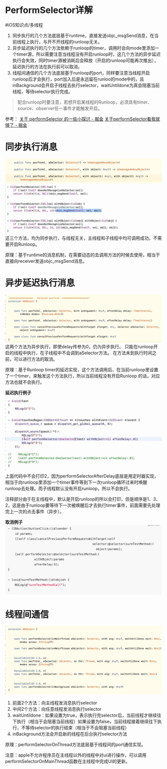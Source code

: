 # PerformSelector详解
#iOS知识点/多线程

1. 同步执行的几个方法底层基于runtime，直接发送objc_msgSend消息，在当前线程上执行，与开不开线程的runloop无关。
2. 异步延迟执行的几个方法依赖于runloop的timer，调用时会向mode里添加一个timer源，所以需要注意当线程没有开启runloop时，这几个方法的异步延迟执行会失效，同时timer源被消耗后会释放（开启的runloop可能再次推出），延迟执行的方法在执行前可以取消。
3. 线程间通信的几个方法底层基于runloop的port，同样要注意当线程开启runloop后才会执行，port加入后是永远留在runloo的mode中的，且inBackground会开启子线程去执行selector，waitUntildone为真会阻塞当前线程，等待selector执行完成。

> 配合runloop时要注意，若想开启某线程的Runloop，必须具有timer、source、observer任一事件才能触发开启。  

参考：
[关于 performSelector 的一些小探讨 - 掘金](https://juejin.im/post/6844903775816122375#heading-1)
[关于performSelector看我就够了 - 掘金](https://juejin.im/post/6844903838550327304)

# 同步执行消息
![](PerformSelector%E8%AF%A6%E8%A7%A3/6F4462FF-4675-4248-A4E9-5878DF8C0AC0.png)
![](PerformSelector%E8%AF%A6%E8%A7%A3/DBEB9D96-37F4-4609-A25E-941726EA26F7.png)
这三个方法，均为同步执行，与线程无关，主线程和子线程中均可调用成功，不需要开启Runloop。

原理：基于runtime的消息机制，在需要动态的去调用方法的时候去使用，相当于直接向receiver发送objc_msgSend消息。

# 异步延迟执行消息
![](PerformSelector%E8%AF%A6%E8%A7%A3/A032973E-C808-4F98-862D-B06F0A206E35.png)
这两个方法为异步执行，即使delay传参为0，仍为异步执行。
只能在runloop开启的线程中执行，在子线程中不会调到aSelector方法。
在方法未到执行时间之前，可以进行方法的取消。

原理：基于Runloop timer的延迟实现，这个方法调用后，在当前runloop里设置了一个timer，来触发这个方法执行，所以当前线程没有开启Runloop 的话，对应方法也就不会执行。

**延迟执行例子**
![](PerformSelector%E8%AF%A6%E8%A7%A3/84D4289A-69C1-41A8-8033-C4760B6BC161.png)
上面代码中不会打印2，因为performSelectorAfterDelay底层是用定时器实现，相当于向runloop里添加一个timer事件等到下一次runloop循环过来时唤醒runloop去处理。而子线程默认没有开启runloop，所以不会执行。

注释部分由于在主线程中，默认是开启runloop的所以会打印，但是顺序是1、3、2，这是由于runloop要等待下一次被唤醒后才去执行timer事件，前面需要先处理完上一次的点击事件（异步）。

**取消例子**
![](PerformSelector%E8%AF%A6%E8%A7%A3/A3A4D0AA-56E8-4DDA-8851-E8ED765A3F1B.png)

# 线程间通信
![](PerformSelector%E8%AF%A6%E8%A7%A3/EA70F8CC-5414-4239-B54F-EE8EF3F3B25E.png)
1. 前面2个方法：向主线程发消息执行selector
2. 中间2个方法：向任意线程发消息执行selector
3. waitUntildone：如果设置为true，表示执行完selector后，当前线程才继续往下执行（相当于会阻塞当前线程）如果设置为false，当前线程接着继续往下执行，不等待selector的执行结束（相当于不会阻塞当前线程）
4. inBackground方法会开启新的线程在后台执行selector方法

原理：performSelectorOnThread方法底层基于线程间的port通信实现。

注意：apple不允许程序员在主线程以外的线程中对ui进行操作，可以调用performSelectorOnMainThread函数在主线程中完成UI的更新。




